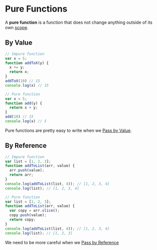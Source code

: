 # Pure Functions

A __pure function__ is a function that does not change anything outside of its own [scope](#scope).

## By Value

```js
// Impure function
var x = 5;
function addToX(y) {
  x += y;
  return x;
}
addToX(10) // 15
console.log(x) // 15

// Pure function
var x = 5;
function add(y) {
  return x + y;
}
add(10) // 15
console.log(x) // 5
```

Pure functions are pretty easy to write when we [Pass by Value](#passing-by-value).


## By Reference

```js
// Impure function
var list = [1, 2, 3];
function addToList(arr, value) {
  arr.push(value);
  return arr;
}
console.log(addToList(list, 4)); // [1, 2, 3, 4]
console.log(list); // [1, 2, 3, 4]

// Pure function
var list = [1, 2, 3];
function addToList(arr, value) {
  var copy = arr.slice();
  copy.push(value);
  return copy;
}
console.log(addToList(list, 4)); // [1, 2, 3, 4]
console.log(list); // [1, 2, 3]
```

We need to be more careful when we [Pass by Reference](#passing-by-reference)
